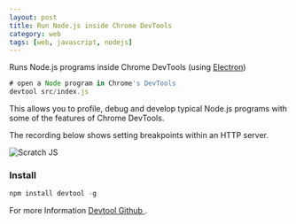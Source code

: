 ```yaml
---
layout: post
title: Run Node.js inside Chrome DevTools
category: web
tags: [web, javascript, nodejs]
---
```


Runs Node.js programs inside Chrome DevTools (using [Electron](https://github.com/atom/electron/))

~~~ js
# open a Node program in Chrome's DevTools
devtool src/index.js
~~~
This allows you to profile, debug and develop typical Node.js programs with some of the features of Chrome DevTools.

The recording below shows setting breakpoints within an HTTP server.

<img src="https://camo.githubusercontent.com/50a1b83c05a2995479bb27d913e12b6f25557f2c/687474703a2f2f692e696d6775722e636f6d2f56345251535a322e676966" alt="Scratch JS"/>

<!--more-->

### Install

~~~ js
npm install devtool -g
~~~

For more Information
<a target="_blank" href="https://github.com/Jam3/devtool">
    <i class="fa fa-github"></i>
    Devtool Github
</a>.
